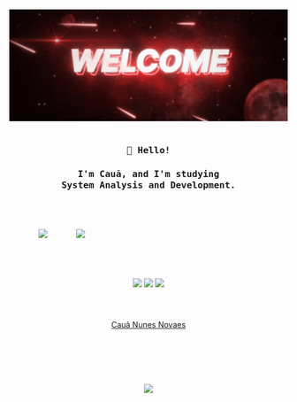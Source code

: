 <body background_color="070417">
<h1></h1>
  <p align="center"><img src="https://github.com/Nun3s01/Nun3s01/blob/main/resources/tenor.gif" width="550px"/></p>
  <h1></h1>
  <h3 align="center"><samp>👋 Hello!</samp></h3>
  <h3 align="center">
    <samp>I'm Cauã, and I'm studying</samp>
    <samp>
      </br> System Analysis and Development.
    </samp>
    <samp>
      </br>   <! -- /\/\ continuação do parágrafo de cima /\/\ -->
    </samp>
  </h3>
</body>
<h1></h1>

</br>
<p align="center">
  <img src="https://github-readme-stats.vercel.app/api?username=Nun3s01&show=reviews&show_icons=true&theme=shadow_red&icon_color=ff0000&title_color=ffffff&text_color=ededed&bg_color=070417"width="380"/>
  <img src="https://github-readme-stats.vercel.app/api/top-langs/?username=Nun3s01&layout=compact&show_icons=true&theme=shadow_red&icon_color=ff0000&title_color=ffffff&text_color=ededed&bg_color=070417" width="383" align="right"/>
</p>

<h1></h1>

</br>
<p align="center">
  <img src="https://github-readme-stats.vercel.app/api/pin/?username=Nun3s01&repo=bhaskara.s-algorithm&theme=shadow_red&icon_color=ff0000&text_color=ededed&title_color=ffffff&bg_color=070417" width="300" />
  <img src="https://github-readme-stats.vercel.app/api/pin/?username=Nun3s01&repo=hello-world&theme=shadow_red&icon_color=ff0000&text_color=ededed&title_color=ffffff&bg_color=070417" width="300"/> 
  <img src="https://github-readme-stats.vercel.app/api/pin/?username=Nun3s01&repo=converting-seconds.py&theme=shadow_red&icon_color=ff0000&text_color=ededed&title_color=ffffff&bg_color=070417" width="257" align=""/>
</p>

<h1></h1>

</br>
  <div align="center" class="badge-base LI-profile-badge" data-locale="pt_BR" data-size="large" data-theme="dark" data-type="HORIZONTAL" data-vanity="cauãnunes77" data-version="v1">
    <a class="badge-base__link LI-simple-link" href="https://br.linkedin.com/in/cau%C3%A3nunes77?trk=profile-badge">Cauã Nunes Novaes</a>
  </div>            
</br>
</br>
</br>
</br>
</br>
<p align="center" background_color="#070417">
  <img src="https://komarev.com/ghpvc/?username=Nun3s01&style=plastic&color=blue"/>
</p>
